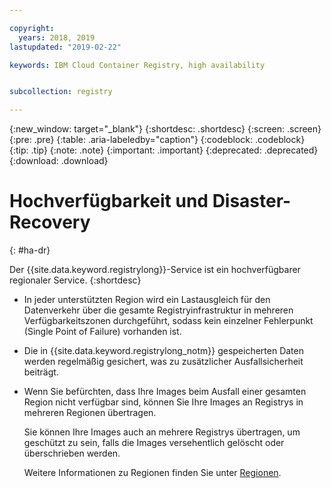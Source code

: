```yaml
---

copyright:
  years: 2018, 2019
lastupdated: "2019-02-22"

keywords: IBM Cloud Container Registry, high availability


subcollection: registry

---
```


{:new_window: target="_blank"}
{:shortdesc: .shortdesc}
{:screen: .screen}
{:pre: .pre}
{:table: .aria-labeledby="caption"}
{:codeblock: .codeblock}
{:tip: .tip}
{:note: .note}
{:important: .important}
{:deprecated: .deprecated}
{:download: .download}

# Hochverfügbarkeit und Disaster-Recovery
{: #ha-dr}

Der {{site.data.keyword.registrylong}}-Service ist ein hochverfügbarer regionaler Service.
{:shortdesc}

* In jeder unterstützten Region wird ein Lastausgleich für den Datenverkehr über die gesamte Registryinfrastruktur in mehreren Verfügbarkeitszonen durchgeführt, sodass kein einzelner Fehlerpunkt (Single Point of Failure) vorhanden ist.

* Die in {{site.data.keyword.registrylong_notm}} gespeicherten Daten werden regelmäßig gesichert, was zu zusätzlicher Ausfallsicherheit beiträgt.

* Wenn Sie befürchten, dass Ihre Images beim Ausfall einer gesamten Region nicht verfügbar sind, können Sie Ihre Images an Registrys in mehreren Regionen übertragen.
  
  Sie können Ihre Images auch an mehrere Registrys übertragen, um geschützt zu sein, falls die Images versehentlich gelöscht oder überschrieben werden.

  Weitere Informationen zu Regionen finden Sie unter [Regionen](/docs/services/Registry?topic=registry-registry_overview#registry_regions).

